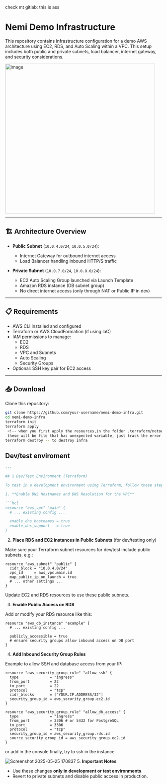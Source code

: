 check mt gitlab: this is ass


# Nemi Demo Infrastructure

This repository contains infrastructure configuration for a demo AWS architecture using EC2, RDS, and Auto Scaling within a VPC. This setup includes both public and private subnets, load balancer, internet gateway, and security considerations.


<img width="482" alt="image" src="https://github.com/user-attachments/assets/cabf66b7-c32f-4ba4-af2f-e0d19104df4d" />


---

## 🏗 Architecture Overview

- **Public Subnet** (`10.0.4.0/24`, `10.0.5.0/24`):
  - Internet Gateway for outbound internet access
  - Load Balancer handling inbound HTTP/S traffic

- **Private Subnet** (`10.0.7.0/24`, `10.0.8.0/24`):
  - EC2 Auto Scaling Group launched via Launch Template
  - Amazon RDS instance (DB subnet group)
  - No direct internet access (only through NAT or Public IP in dev)

---

## 📋 Requirements

- AWS CLI installed and configured
- Terraform or AWS CloudFormation (if using IaC)
- IAM permissions to manage:
  - EC2
  - RDS
  - VPC and Subnets
  - Auto Scaling
  - Security Groups
- Optional: SSH key pair for EC2 access

---

## 📥 Download

Clone this repository:

```bash
git clone https://github.com/your-username/nemi-demo-infra.git
cd nemi-demo-infra
terraform init  
terraform apply
 <!-- when you first apply the resources,in the folder .terraform/netowrking..,
 these will be file that has unexpected variable, just track the error log, delete it and apply again -->
terraform destroy -- to destroy infra
```
## Dev/test enviroment



````md
---

## 🧪 Dev/Test Environment (Terraform)

To test in a development environment using Terraform, follow these steps:

1. **Enable DNS Hostnames and DNS Resolution for the VPC**

```hcl
resource "aws_vpc" "main" {
  # ... existing config ...

  enable_dns_hostnames = true
  enable_dns_support   = true
}
````

2. **Place RDS and EC2 instances in Public Subnets** (for dev/testing only)

Make sure your Terraform subnet resources for dev/test include public subnets, e.g.:

```hcl
resource "aws_subnet" "public" {
  cidr_block = "10.0.4.0/24"
  vpc_id     = aws_vpc.main.id
  map_public_ip_on_launch = true
  # ... other settings ...
}
```

Update EC2 and RDS resources to use these public subnets.

3. **Enable Public Access on RDS**

Add or modify your RDS resource like this:

```hcl
resource "aws_db_instance" "example" {
  # ... existing config ...

  publicly_accessible = true
  # ensure security groups allow inbound access on DB port
}
```

4. **Add Inbound Security Group Rules**

Example to allow SSH and database access from your IP:

```hcl
resource "aws_security_group_rule" "allow_ssh" {
  type              = "ingress"
  from_port         = 22
  to_port           = 22
  protocol          = "tcp"
  cidr_blocks       = ["YOUR.IP.ADDRESS/32"]
  security_group_id = aws_security_group.ec2.id
}

resource "aws_security_group_rule" "allow_db_access" {
  type              = "ingress"
  from_port         = 3306 # or 5432 for PostgreSQL
  to_port           = 3306
  protocol          = "tcp"
  security_group_id = aws_security_group.rds.id
  source_security_group_id = aws_security_group.ec2.id
}
```
or add in the console
finally, try to ssh in the instance

![Screenshot 2025-05-25 170837](https://github.com/user-attachments/assets/23f562cb-8e0b-49c9-8344-e26eacee3476)
5. **Important Notes**

* Use these changes **only in development or test environments**.
* Revert to private subnets and disable public access in production.
